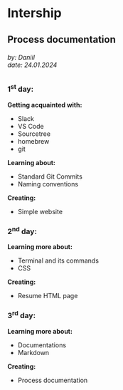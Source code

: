 # Intership   
## Process documentation
###### by: Daniil<br />date: 24.01.2024
### 1<sup>st</sup> day:
**Getting acquainted with:**
+ Slack
+ VS Code
+ Sourcetree
+ homebrew
+ git

**Learning about:**
+ Standard Git Commits
+ Naming conventions

**Creating:**
+ Simple website

### 2<sup>nd</sup> day:

**Learning more about:**
+ Terminal and its commands
+ CSS

**Creating:**
+ Resume HTML page

### 3<sup>rd</sup> day:

**Learning more about:**
+ Documentations
+ Markdown

**Creating:**
+ Process documentation